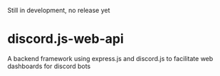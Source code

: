 Still in development, no release yet

# discord.js-web-api
A backend framework using express.js and discord.js to facilitate web dashboards for discord bots
